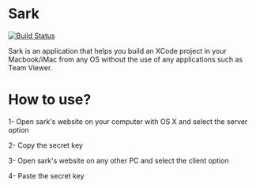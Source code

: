 # Sark
[![Build Status](https://travis-ci.com/lorenzopicoli/Sark.svg?token=ZjJgrCbpH9r6cSjQKRcw&branch=master)](https://travis-ci.com/lorenzopicoli/Sark)

Sark is an application that helps you build an XCode project in your Macbook/iMac from any OS without the use of any applications such as Team Viewer.

# How to use?

1- Open sark's website on your computer with OS X and select the server option

2- Copy the secret key

3- Open sark's website on any other PC and select the client option

4- Paste the secret key

